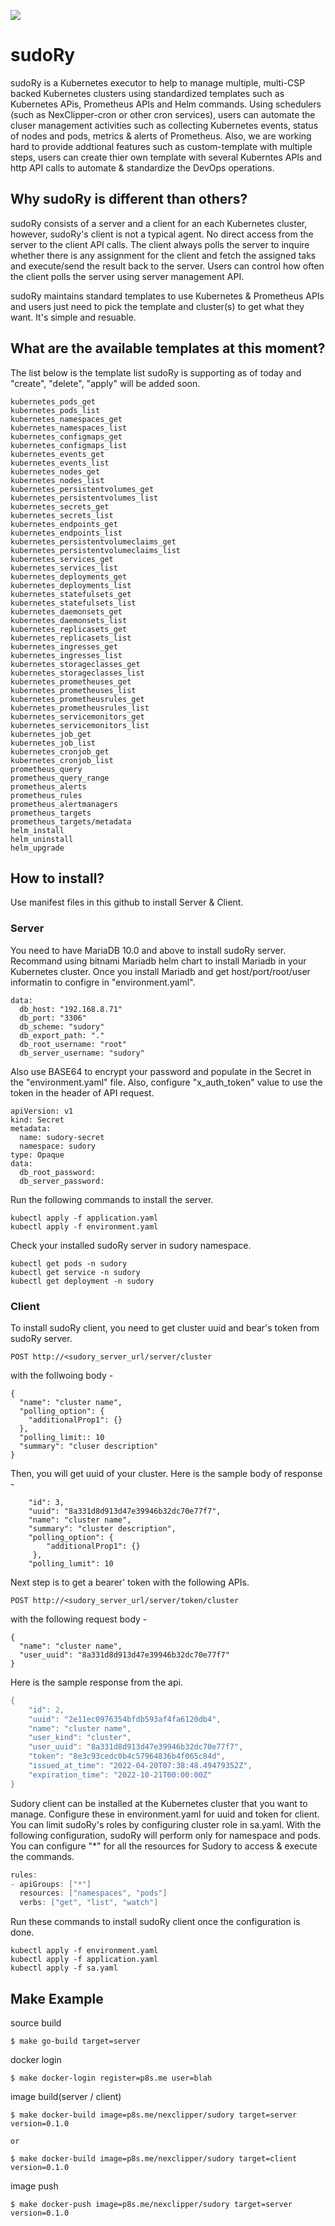 ![](asset/sudory.png)
# sudoRy

sudoRy is a Kubernetes executor to help to manage multiple, multi-CSP backed Kubernetes clusters using standardized templates such as Kubernetes APis, Prometheus APIs and Helm commands. Using schedulers (such as NexClipper-cron or other cron services), users can automate the cluser management activities such as collecting Kubernetes events, status of nodes and pods, metrics & alerts of Prometheus. Also, we are working hard to provide addtional features such as custom-template with multiple steps, users can create thier own template with several Kuberntes APIs and http API calls to automate & standardize the DevOps operations. 

## Why sudoRy is different than others?

sudoRy consists of a server and a client for an each Kubernetes cluster, however, sudoRy's client is not a typical agent. No direct access from the server to the client API calls. The client always polls the server to inquire whether there is any assignment for the client and fetch the assigned taks and execute/send the result back to the server. Users can control how often the client polls the server using server management API. 

sudoRy maintains standard templates to use Kubernetes & Prometheus APIs and users just need to pick the template and cluster(s) to get what they want. It's simple and resuable. 

## What are the available templates at this moment? 

The list below is the template list sudoRy is supporting as of today and "create", "delete", "apply" will be added soon. 

```console
kubernetes_pods_get
kubernetes_pods_list
kubernetes_namespaces_get
kubernetes_namespaces_list
kubernetes_configmaps_get
kubernetes_configmaps_list
kubernetes_events_get
kubernetes_events_list
kubernetes_nodes_get
kubernetes_nodes_list
kubernetes_persistentvolumes_get
kubernetes_persistentvolumes_list
kubernetes_secrets_get
kubernetes_secrets_list
kubernetes_endpoints_get
kubernetes_endpoints_list
kubernetes_persistentvolumeclaims_get
kubernetes_persistentvolumeclaims_list
kubernetes_services_get
kubernetes_services_list
kubernetes_deployments_get
kubernetes_deployments_list
kubernetes_statefulsets_get
kubernetes_statefulsets_list
kubernetes_daemonsets_get
kubernetes_daemonsets_list
kubernetes_replicasets_get
kubernetes_replicasets_list
kubernetes_ingresses_get
kubernetes_ingresses_list
kubernetes_storageclasses_get
kubernetes_storageclasses_list
kubernetes_prometheuses_get
kubernetes_prometheuses_list
kubernetes_prometheusrules_get
kubernetes_prometheusrules_list
kubernetes_servicemonitors_get
kubernetes_servicemonitors_list
kubernetes_job_get
kubernetes_job_list
kubernetes_cronjob_get
kubernetes_cronjob_list
prometheus_query
prometheus_query_range
prometheus_alerts
prometheus_rules
prometheus_alertmanagers
prometheus_targets
prometheus_targets/metadata
helm_install
helm_uninstall
helm_upgrade
```

## How to install?

Use manifest files in this github to install Server & Client. 

### Server

You need to have MariaDB 10.0 and above to install sudoRy server. Recommand using bitnami Mariadb helm chart to install Mariadb in your Kubernetes cluster. Once you install Mariadb and get host/port/root/user informatin to configre in "environment.yaml". 

```console
data:
  db_host: "192.168.8.71"
  db_port: "3306"
  db_scheme: "sudory"
  db_export_path: "."
  db_root_username: "root"
  db_server_username: "sudory"
```

Also use BASE64 to encrypt your password and populate in the Secret in the "environment.yaml" file. Also, configure "x_auth_token" value to use the token in the header of API request. 
```console
apiVersion: v1
kind: Secret
metadata:
  name: sudory-secret
  namespace: sudory
type: Opaque
data:
  db_root_password: 
  db_server_password: 

```

Run the following commands to install the server. 


```console
kubectl apply -f application.yaml
kubectl apply -f environment.yaml
```

Check your installed sudoRy server in sudory namespace. 
```console
kubectl get pods -n sudory
kubectl get service -n sudory
kubectl get deployment -n sudory
```

### Client 

To install sudoRy client, you need to get cluster uuid and bear's token from sudoRy server. 

```console
POST http://<sudory_server_url/server/cluster
```
with the follwoing body - 
```console
{
  "name": "cluster name",
  "polling_option": {
    "additionalProp1": {}
  },
  "polling_limit:: 10
  "summary": "cluser description"
}
```

Then, you will get uuid of your cluster. Here is the sample body of response - 

```console
    "id": 3,
    "uuid": "8a331d8d913d47e39946b32dc70e77f7",
    "name": "cluster name",
    "summary": "cluster description",
    "polling_option": {
        "additionalProp1": {}
     },
    "polling_lumit": 10   
```

Next step is to get a bearer' token with the following APIs. 

```console
POST http://<sudory_server_url/server/token/cluster
```
with the following request body - 

```console
{
  "name": "cluster name",
  "user_uuid": "8a331d8d913d47e39946b32dc70e77f7"
}
```
Here is the sample response from the api. 

```c
{
    "id": 2,
    "uuid": "2e11ec0976354bfdb593af4fa6120db4",
    "name": "cluster name",
    "user_kind": "cluster",
    "user_uuid": "8a331d8d913d47e39946b32dc70e77f7",
    "token": "8e3c93cedc0b4c57964836b4f065c84d",
    "issued_at_time": "2022-04-20T07:38:48.49479352Z",
    "expiration_time": "2022-10-21T00:00:00Z"
}
```

Sudory client can be installed at the Kubernetes cluster that you want to manage. 
Configure these in environment.yaml for uuid and token for client. You can limit sudoRy's roles by configuring cluster role in sa.yaml. With the following configuration, sudoRy will perform only for namespace and pods. You can configure "*" for all the resources for Sudory to access & execute the commands. 

```c
rules:
- apiGroups: ["*"]
  resources: ["namespaces", "pods"]
  verbs: ["get", "list", "watch"]
```

Run these commands to install sudoRy client once the configuration is done.

```console
kubectl apply -f environment.yaml
kubectl apply -f application.yaml
kubectl apply -f sa.yaml
```



## Make Example

source build
```console
$ make go-build target=server
```

docker login
```console
$ make docker-login register=p8s.me user=blah
```

image build(server / client)  
```console
$ make docker-build image=p8s.me/nexclipper/sudory target=server version=0.1.0

or

$ make docker-build image=p8s.me/nexclipper/sudory target=client version=0.1.0
```

image push
```console
$ make docker-push image=p8s.me/nexclipper/sudory target=server version=0.1.0
```
